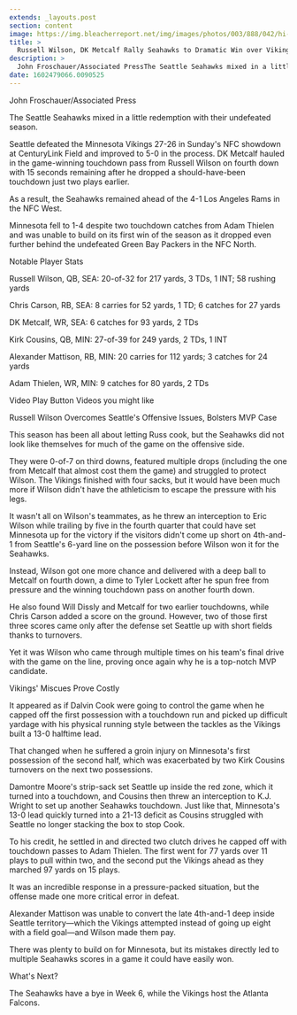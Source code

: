 ```yaml
--- 
extends: _layouts.post 
section: content 
image: https://img.bleacherreport.net/img/images/photos/003/888/042/hi-res-5c16b1a7bd2f4e2eb367cfc15bad71b1_crop_exact.jpg?w=1200&h=1200&q=75 
title: > 
  Russell Wilson, DK Metcalf Rally Seahawks to Dramatic Win over Vikings 
description: > 
  John Froschauer/Associated PressThe Seattle Seahawks mixed in a little redemption with their undefeated season.DK Metcalf hauled in the game-winning touchdown pass from Russell Wilson on fourth down with 15 seconds remaining after he dropped a should-have-been touchdown just two plays earlier.However, two of those first three scores came only after the defense set Seattle up with short fields thanks to turnovers.Damontre Moore's strip-sack set Seattle up inside the red zone, which it turned into a touchdown, and Cousins then threw an interception to K.J.Wright to set up another Seahawks touchdown. 
date: 1602479066.0090525 
--- 
```

John Froschauer/Associated Press

The Seattle Seahawks mixed in a little redemption with their undefeated season.

Seattle defeated the Minnesota Vikings 27-26 in Sunday's NFC showdown at CenturyLink Field and improved to 5-0 in the process. DK Metcalf hauled in the game-winning touchdown pass from Russell Wilson on fourth down with 15 seconds remaining after he dropped a should-have-been touchdown just two plays earlier.

As a result, the Seahawks remained ahead of the 4-1 Los Angeles Rams in the NFC West.

Minnesota fell to 1-4 despite two touchdown catches from Adam Thielen and was unable to build on its first win of the season as it dropped even further behind the undefeated Green Bay Packers in the NFC North.

Notable Player Stats

Russell Wilson, QB, SEA: 20-of-32 for 217 yards, 3 TDs, 1 INT; 58 rushing yards

Chris Carson, RB, SEA: 8 carries for 52 yards, 1 TD; 6 catches for 27 yards

DK Metcalf, WR, SEA: 6 catches for 93 yards, 2 TDs

Kirk Cousins, QB, MIN: 27-of-39 for 249 yards, 2 TDs, 1 INT

Alexander Mattison, RB, MIN: 20 carries for 112 yards; 3 catches for 24 yards

Adam Thielen, WR, MIN: 9 catches for 80 yards, 2 TDs

Video Play Button Videos you might like

Russell Wilson Overcomes Seattle's Offensive Issues, Bolsters MVP Case

This season has been all about letting Russ cook, but the Seahawks did not look like themselves for much of the game on the offensive side.

They were 0-of-7 on third downs, featured multiple drops (including the one from Metcalf that almost cost them the game) and struggled to protect Wilson. The Vikings finished with four sacks, but it would have been much more if Wilson didn't have the athleticism to escape the pressure with his legs.

It wasn't all on Wilson's teammates, as he threw an interception to Eric Wilson while trailing by five in the fourth quarter that could have set Minnesota up for the victory if the visitors didn't come up short on 4th-and-1 from Seattle's 6-yard line on the possession before Wilson won it for the Seahawks.

Instead, Wilson got one more chance and delivered with a deep ball to Metcalf on fourth down, a dime to Tyler Lockett after he spun free from pressure and the winning touchdown pass on another fourth down.

He also found Will Dissly and Metcalf for two earlier touchdowns, while Chris Carson added a score on the ground. However, two of those first three scores came only after the defense set Seattle up with short fields thanks to turnovers.

Yet it was Wilson who came through multiple times on his team's final drive with the game on the line, proving once again why he is a top-notch MVP candidate.

Vikings' Miscues Prove Costly

It appeared as if Dalvin Cook were going to control the game when he capped off the first possession with a touchdown run and picked up difficult yardage with his physical running style between the tackles as the Vikings built a 13-0 halftime lead.

That changed when he suffered a groin injury on Minnesota's first possession of the second half, which was exacerbated by two Kirk Cousins turnovers on the next two possessions.

Damontre Moore's strip-sack set Seattle up inside the red zone, which it turned into a touchdown, and Cousins then threw an interception to K.J. Wright to set up another Seahawks touchdown. Just like that, Minnesota's 13-0 lead quickly turned into a 21-13 deficit as Cousins struggled with Seattle no longer stacking the box to stop Cook.

To his credit, he settled in and directed two clutch drives he capped off with touchdown passes to Adam Thielen. The first went for 77 yards over 11 plays to pull within two, and the second put the Vikings ahead as they marched 97 yards on 15 plays.

It was an incredible response in a pressure-packed situation, but the offense made one more critical error in defeat.

Alexander Mattison was unable to convert the late 4th-and-1 deep inside Seattle territory—which the Vikings attempted instead of going up eight with a field goal—and Wilson made them pay.

There was plenty to build on for Minnesota, but its mistakes directly led to multiple Seahawks scores in a game it could have easily won.

What's Next?

The Seahawks have a bye in Week 6, while the Vikings host the Atlanta Falcons.